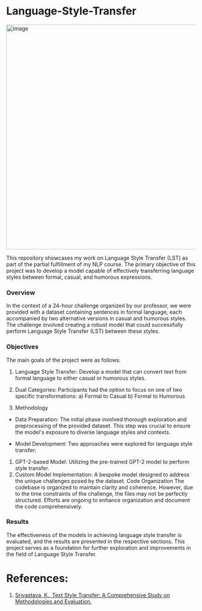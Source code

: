 # Language-Style-Transfer
<img width="599" alt="image" src="https://github.com/kartikyagupta/Language-Style-Transfer/assets/120653940/64badb18-0eb2-4462-a9da-a7f8ea62918d">

This repository showcases my work on Language Style Transfer (LST) as part of the partial fulfillment of my NLP course. The primary objective of this project was to develop a model capable of effectively transferring language styles between formal, casual, and humorous expressions.

### Overview
In the context of a 24-hour challenge organized by our professor, we were provided with a dataset containing sentences in formal language, each accompanied by two alternative versions in casual and humorous styles. The challenge involved creating a robust model that could successfully perform Language Style Transfer (LST) between these styles.

### Objectives
The main goals of the project were as follows:

1) Language Style Transfer: Develop a model that can convert text from formal language to either casual or humorous styles.

2) Dual Categories: Participants had the option to focus on one of two specific transformations:
   a) Formal to Casual
   b) Formal to Humorous

3) Methodology
* Data Preparation: The initial phase involved thorough exploration and preprocessing of the provided dataset. This step was crucial to ensure the model's exposure to diverse language styles and contexts.

* Model Development: Two approaches were explored for language style transfer:

1) GPT-2-based Model: Utilizing the pre-trained GPT-2 model to perform style transfer.
2) Custom Model Implementation: A bespoke model designed to address the unique challenges posed by the dataset.
Code Organization The codebase is organized to maintain clarity and coherence. However, due to the time constraints of the challenge, the files may not be perfectly structured. Efforts are ongoing to enhance organization and document the code comprehensively.

### Results
The effectiveness of the models in achieving language style transfer is evaluated, and the results are presented in the respective sections. This project serves as a foundation for further exploration and improvements in the field of Language Style Transfer.

# References:
1. [Srivastava, K., Text Style Transfer: A Comprehensive Study on Methodologies and Evaluation.](https://www.researchgate.net/profile/Nirali-Parekh-2/publication/356579852_Text_Style_Transfer_A_Comprehensive_Study_on_Methodologies_and_Evaluation/links/61a1e84b07be5f31b7ba89f2/Text-Style-Transfer-A-Comprehensive-Study-on-Methodologies-and-Evaluation.pdf)
